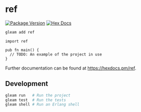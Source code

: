 # ref

[![Package Version](https://img.shields.io/hexpm/v/ref)](https://hex.pm/packages/ref)
[![Hex Docs](https://img.shields.io/badge/hex-docs-ffaff3)](https://hexdocs.pm/ref/)

```sh
gleam add ref
```
```gleam
import ref

pub fn main() {
  // TODO: An example of the project in use
}
```

Further documentation can be found at <https://hexdocs.pm/ref>.

## Development

```sh
gleam run   # Run the project
gleam test  # Run the tests
gleam shell # Run an Erlang shell
```

